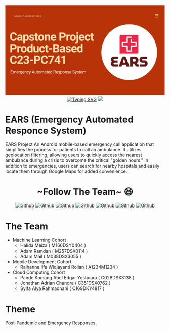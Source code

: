 <div align="center">
<img src="assets/Capstone.jpg">
<a href="https://git.io/typing-svg"><img src="https://readme-typing-svg.herokuapp.com?font=Fira+Code&pause=1000&color=B83308&center=true&vCenter=true&multiline=true&width=450&height=100&lines=EARS;Emergency+Automated+Responce+System" alt="Typing SVG" /></a>
<img src="https://user-images.githubusercontent.com/73097560/115834477-dbab4500-a447-11eb-908a-139a6edaec5c.gif">
</div>
<h1>EARS (Emergency Automated Responce System)</h1>

EARS Project
An Android mobile-based emergency call application that simplifies the process for patients to call an ambulance. It utilizes geolocation filtering, allowing users to quickly access the nearest ambulance during a crisis to overcome the critical "golden hours."
In addition to emergencies, users can search for nearby hospitals and easily locate them through Google Maps for added convenience.

<div align="center">
<h1>~Follow The Team~ 😆</h1>
<a href="https://github.com/adammail42" target="_blank"><img alt="Github" src="https://img.shields.io/twitter/url?label=Adam%20Mail&logo=github&logoColor=blue&style=social&url=https%3A%2F%2Fsaweria.co%2Farkun12"></a>
<a href="https://github.com/ar-kun" target="_blank"><img alt="Github" src="https://img.shields.io/twitter/url?label=Adam%20Ramdan&logo=github&logoColor=blue&style=social&url=https%3A%2F%2Fsaweria.co%2Farkun12"></a>
<a href="https://github.com/HalidaMeiza" target="_blank"><img alt="Github" src="https://img.shields.io/twitter/url?label=Halida%20Meiza&logo=github&logoColor=blue&style=social&url=https%3A%2F%2Fsaweria.co%2Farkun12"></a>
<a href="https://github.com/Raihanna1013" target="_blank"><img alt="Github" src="https://img.shields.io/twitter/url?label=Raihanna%20Ilfa%20W&logo=github&logoColor=blue&style=social&url=https%3A%2F%2Fsaweria.co%2Farkun12"></a>
<a href="https://github.com/abelyoshuara" target="_blank"><img alt="Github" src="https://img.shields.io/twitter/url?label=Pande%20Komang&logo=github&logoColor=blue&style=social&url=https%3A%2F%2Fsaweria.co%2Farkun12"></a>
<a href="#" target="_blank"><img alt="Github" src="https://img.shields.io/twitter/url?label=Syifa%20Alya&logo=github&logoColor=blue&style=social&url=https%3A%2F%2Fsaweria.co%2Farkun12"></a>
<a href="#" target="_blank"><img alt="Github" src="https://img.shields.io/twitter/url?label=Jonathan%20Adrian&logo=github&logoColor=blue&style=social&url=https%3A%2F%2Fsaweria.co%2Farkun12"></a>
</div>

# The Team
- Machine Learning Cohort 
   -  Halida Meiza ( M166DSY0404 )
   -  Adam Ramdan ( M257DSX0114 )
   -  Adam Mail ( M038DSX3055 )
- Mobile Development Cohort 
   -  Raihanna Ilfa Widjayanti Roilan ( A1234M1234 )
- Cloud Computing Cohort 
   - Pande Komang Abel Edgar Yoshuara ( C028DSX3138 ) 
   - Jonathan Adrian Chandra ( C351DSX0762 ) 
   - Syifa Alya Rahmadhani  ( C169DKY4817 )
 
 # Theme
 Post-Pandemic and Emergency Responses.
 




